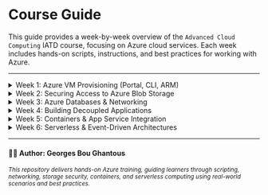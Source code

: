 # Course Guide

This guide provides a week-by-week overview of the `Advanced Cloud Computing` IATD course, focusing on Azure cloud services. Each week includes hands-on scripts, instructions, and best practices for working with Azure.

---

<details>
  <summary>Week 1: Azure VM Provisioning (Portal, CLI, ARM)</summary>

  Learn how to provision and configure Azure Virtual Machines using the Azure Portal, CLI, and ARM templates.


  **Labs for this week:**
  - [lab_1_a_windows-vm-portal.md](week1/lab_1_a_windows-vm-portal.md):  
    *Create a Windows VM using the Azure Portal and connect to it via RDP.*
  - [lab_1_b_linux-vm-cli.md](week1/lab_1_b_linux-vm-cli.md):  
    *Create a Linux VM using Azure CLI, connect via SSH, install Apache, and upload a custom web page.*
  - [lab_1_c_linux-vm-arm.md](week1/lab_1_c_linux-vm-arm.md):  
    *Deploy a Linux VM using an ARM template, connect via SSH, and install Apache.*

</details>

<details>
  <summary>Week 2: Securing Access to Azure Blob Storage</summary>

  Learn how to securely manage access to Azure Blob Storage using authentication, RBAC, SAS, and geo-redundancy.

  **Labs for this week:**
  - [lab_2_a_rbac-blob.md](week2/lab_2_a_rbac-blob.md):  
    *Grant and test RBAC roles for Blob Storage using Azure CLI.*
  - [lab_2_b_sas-blob.md](week2/lab_2_b_sas-blob.md):  
    *Generate and use Shared Access Signatures (SAS) for delegated access to blobs.*
  - [lab_2_c_GRS-blob.md](week2/lab_2_c_GRS-blob.md):  
    *Configure geo-redundant storage and simulate failover for Azure Blob Storage.*

</details>

<details>
  <summary>Week 3: Azure Databases & Networking</summary>

  Explore Azure networking and database fundamentals.

  **Labs for this week:**
  - [lab_3_a_networking_nsg.md](week3/lab_3_a_networking_nsg.md):  
    *Deploy and test Network Security Groups and custom rules.*
  - [lab_3_b_azure_sql.md](week3/lab_3_b_azure_sql.md):  
    *Provision and connect to Azure SQL Database.*
  - [lab_3_c_cosmos_nosql.md](week3/lab_3_c_cosmos_nosql.md):  
    *Deploy and interact with Azure Cosmos DB (NoSQL).*
  - [lab_3_d_vnet_peering.md](week3/lab_3_d_vnet_peering.md):  
    *Set up VNet peering and test connectivity between VNets.*

</details>

<details>
  <summary>Week 4: Building Decoupled Applications</summary>

  This week focuses on hosting web applications and microservices in Azure. You'll learn the basics of Azure App Service (Linux & Windows), deploying microservices with App Service and designing architecture for background processing using queues and worker roles.

  **Labs for this week:**
  - [lab_4_a_appservice_webapp.md](week4/lab_4_a_appservice_webapp.md):  
    *Deploy a web application to Azure App Service, explore deployment slots, scale settings, and runtime diagnostics.*
  - [lab_4_b_microservice_deployment.md](week4/lab_4_b_microservice_deployment.md):  
    *Deploy two Python microservices to Azure App Service, enable secure HTTP communication, and troubleshoot deployment issues.*
  - [lab_4_c_web_queue_worker.md](week4/lab_4_c_web_queue_worker.md):  
    *Implement the Web + Queue Worker pattern using App Service and Azure Storage Queues. Practice message processing, retries, and idempotency.*
  - [lab_4_d_secure-appservice-keyvault.md](week4/lab_4_d_secure-appservice-keyvault.md):  
    *Securely inject secrets into Azure App Service using Azure Key Vault, Managed Identity, and App Settings—no hardcoded sensitive values.*

</details>
</details>

<details>
  <summary>Week 5: Containers & App Service Integration</summary>

  Deploy and manage containerized applications, API gateways, and integrate with Azure App Service, Azure Container Instances, and Azure Container Apps.

  **Labs for this week:**
  - [lab_5_a_api_gateway.md](week5/lab_5_a_api_gateway.md):  
    *Configure and deploy an API Gateway for secure routing and aggregation of microservices.*
  - [lab_5_b_local-docker-deployment.md](week5/lab_5_b_local-docker-deployment.md):  
    *Deploy a containerized application using Azure App Service for scalable web hosting.*
  - [lab_5_c_app_service_container.md](week5/lab_5_c_app_service_container.md):  
    *Build and run a Dockerized API locally for development and testing.*
  - [lab_5_d_aci_contianer_deploy.md](week5/lab_5_d_aci_contianer_deploy.md):  
    *Deploy containers to Azure Container Instances (ACI) for rapid, serverless compute.*
  - [lab_5_e_container_apps_deploy.md](week5/lab_5_e_container_apps_deploy.md):  
    *Deploy and manage microservices using Azure Container Apps for advanced orchestration.*

</details>

<details>
  <summary>Week 6: Serverless & Event-Driven Architectures</summary>

  Implement serverless and event-driven solutions using Azure Functions, API Management, AKS, and Microsoft Graph.

  **Labs for this week:**
  - [Lab_6_a_APIM_function_queue.md](week6/Lab_6_a_APIM_function_queue.md):  
    *Expose an HTTP-triggered Node.js Azure Function via API Management with Queue output binding. No subscription key required.*
  - [lab_6_b_azure_function_blob_trigger.md](week6/lab_6_b_azure_function_blob_trigger.md):  
    *Serverless data ingestion pipeline: Blob Storage trigger parses CSV and inserts records into Azure Table Storage.*
  - [lab_6_c_aks_scalable_app.md](week6/lab_6_c_aks_scalable_app.md):  
    *Deploy and scale a containerized application on Azure Kubernetes Service (AKS) using CLI, Portal, and ARM.*
  - [lab_6_d_email_to_sms_function.md](week6/lab_6_d_email_to_sms_function.md):  
    *Event-driven serverless system: Azure Function listens for new emails via Microsoft Graph webhook and sends SMS alerts using Twilio.*

</details>

---

#### 🧑‍🏫 Author: Georges Bou Ghantous
<sub><i>This repository delivers hands-on Azure training, guiding learners through scripting, networking, storage security, containers, and serverless computing using real-world scenarios and best practices.</i></sub>
